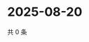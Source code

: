 # 2025-08-20

共 0 条

<!-- BEGIN ZHIHUVIDEO -->
<!-- 最后更新时间 Wed Aug 20 2025 21:25:03 GMT+0800 (China Standard Time) -->

<!-- END ZHIHUVIDEO -->
